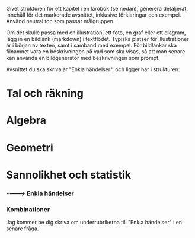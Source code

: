 Givet strukturen för ett kapitel i en lärobok (se nedan), generera detaljerat innehåll för det markerade avsnittet, inklusive förklaringar och exempel.
Använd neutral ton som passar målgruppen.

Om det skulle passa med en illustration, ett foto, en graf eller ett diagram, lägg in en bildlänk (markdown) i textflödet. Typiska platser för illustrationer är i början av texten, samt i samband med exempel.
För bildlänkar ska filnamnet vara en beskrivningen på vad som ska visas, så att man senare kan använda en bildgenerator med beskrivningen som prompt.



Avsnittet du ska skriva är "Enkla händelser", och ligger här i strukturen:
# Tal och räkning
# Algebra
# Geometri
# Sannolikhet och statistik
### ----> Enkla händelser
### Kombinationer

Jag kommer be dig skriva om underrubrikerna till "Enkla händelser" i en senare fråga.